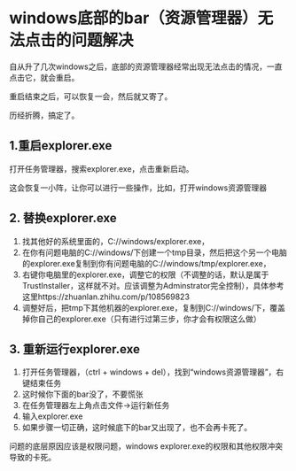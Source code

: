 # windows底部的bar（资源管理器）无法点击的问题解决

自从升了几次windows之后，底部的资源管理器经常出现无法点击的情况，一直点击它，就会重启。

重启结束之后，可以恢复一会，然后就又寄了。


历经折腾，搞定了。

## 1.重启explorer.exe

打开任务管理器，搜索explorer.exe，点击重新启动。

这会恢复一小阵，让你可以进行一些操作，比如，打开windows资源管理器

## 2. 替换explorer.exe

1. 找其他好的系统里面的，C://windows/explorer.exe，
2. 在你有问题电脑的C://windows/下创建一个tmp目录，然后把这个另一个电脑的explorer.exe复制到你有问题电脑的C://windows/tmp/explorer.exe，
3. 右键你电脑里的explorer.exe，调整它的权限（不调整的话，默认是属于TrustInstaller，这样就不对。应该调整为Adminstrator完全控制），具体参考这里https://zhuanlan.zhihu.com/p/108569823
4. 调整好后，把tmp下其他机器的explorer.exe，复制到C://windows/下，覆盖掉你自己的explorer.exe（只有进行过第三步，你才会有权限这么做）

## 3. 重新运行explorer.exe

1. 打开任务管理器，（ctrl + windows + del），找到“windows资源管理器”，右键结束任务
2. 这时候你下面的bar没了，不要慌张
3. 在任务管理器左上角点击文件->运行新任务
4. 输入explorer.exe
5. 如果步骤一切正确，这时候底下的bar又出现了，也不会再卡死了。

问题的底层原因应该是权限问题，windows explorer.exe的权限和其他权限冲突导致的卡死。

